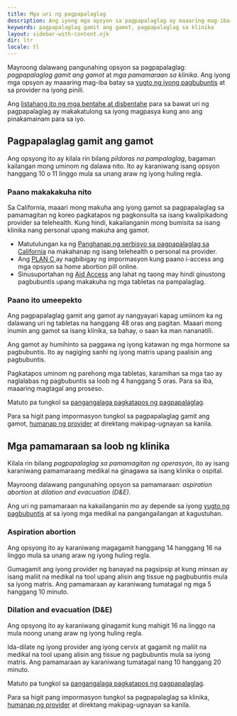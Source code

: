 ```yaml
---
title: Mga uri ng pagpapalaglag
description: Ang iyong mga opsyon sa pagpapalaglag ay maaaring mag-iba batay sa yugto ng iyong pagbubuntis at sa provider na iyong pinili. Alamin kung ano ang magagamit mo.
keywords: pagpapalaglag gamit ang gamot, pagpapalaglag sa klinika
layout: sidebar-with-content.njk
dir: ltr
locale: tl
---
```

Mayroong dalawang pangunahing opsyon sa pagpapalaglag: *pagpapalaglag gamit ang gamot* at *mga pamamaraan sa klinika*. Ang iyong mga opsyon ay maaaring mag-iba batay sa [yugto ng iyong pagbubuntis](/tl/getting-an-abortion/about-abortion/#pregnancy-stages) at sa provider na iyong pinili.

Ang [listahang ito ng mga bentahe at disbentahe](https://www.abortionfinder.org/abortion-types/pill-vs-procedure-how-to-decide) para sa bawat uri ng pagpapalaglag ay makakatulong sa iyong magpasya kung ano ang pinakamainam para sa iyo.

## Pagpapalaglag gamit ang gamot

Ang opsyong ito ay kilala rin bilang *pildoras na pampalaglag*, bagaman kailangan mong uminom ng dalawa nito. Ito ay karaniwang isang opsyon hanggang 10 o 11 linggo mula sa unang araw ng iyong huling regla.

### Paano makakakuha nito

Sa California, maaari mong makuha ang iyong gamot sa pagpapalaglag sa pamamagitan ng koreo pagkatapos ng pagkonsulta sa isang kwalipikadong provider sa telehealth. Kung hindi, kakailanganin mong bumisita sa isang klinika nang personal upang makuha ang gamot.

- Matutulungan ka ng [Panghanap ng serbisyo sa pagpapalaglag sa California](/tl/find-a-provider/) na makahanap ng isang telehealth o personal na provider.
- Ang [PLAN C ](https://www.plancpills.org/)ay nagbibigay ng impormasyon kung paano i-access ang mga opsyon sa home abortion pill online.
- Sinusuportahan ng [Aid Access](https://aidaccess.org/en/) ang lahat ng taong may hindi ginustong pagbubuntis upang makakuha ng mga tabletas na pampalaglag.

### Paano ito umeepekto

Ang pagpapalaglag gamit ang gamot ay nangyayari kapag umiinom ka ng dalawang uri ng tabletas na hanggang 48 oras ang pagitan. Maaari mong inumin ang gamot sa isang klinika, sa bahay, o saan ka man nananatili.

Ang gamot ay humihinto sa paggawa ng iyong katawan ng mga hormone sa pagbubuntis. Ito ay nagiging sanhi ng iyong matris upang paalisin ang pagbubuntis.

Pagkatapos uminom ng parehong mga tabletas, karamihan sa mga tao ay naglalabas ng pagbubuntis sa loob ng 4 hanggang 5 oras. Para sa iba, maaaring magtagal ang proseso.

Matuto pa tungkol sa [pangangalaga pagkatapos ng pagpapalaglag](/tl/getting-an-abortion/about-abortion/#abortion-aftercare).

Para sa higit pang impormasyon tungkol sa pagpapalaglag gamit ang gamot, [humanap ng provider](/tl/find-a-provider/) at direktang makipag-ugnayan sa kanila.

## Mga pamamaraan sa loob ng klinika

Kilala rin bilang *pagpapalaglag sa pamamagitan ng operasyon*, ito ay isang karaniwang pamamaraang medikal na ginagawa sa isang klinika o ospital.

Mayroong dalawang pangunahing opsyon sa pamamaraan: *aspiration abortion* at *dilation and evacuation (D&E)*.

Ang uri ng pamamaraan na kakailanganin mo ay depende sa iyong [yugto ng pagbubuntis](/tl/getting-an-abortion/about-abortion/#pregnancy-stages) at sa iyong mga medikal na pangangailangan at kagustuhan.

### Aspiration abortion

Ang opsyong ito ay karaniwang magagamit hanggang 14 hanggang 16 na linggo mula sa unang araw ng iyong huling regla.

Gumagamit ang iyong provider ng banayad na pagsipsip at kung minsan ay isang maliit na medikal na tool upang alisin ang tissue ng pagbubuntis mula sa iyong matris. Ang pamamaraan ay karaniwang tumatagal ng mga 5 hanggang 10 minuto.

### Dilation and evacuation (D&E)

Ang opsyong ito ay karaniwang ginagamit kung mahigit 16 na linggo na mula noong unang araw ng iyong huling regla.

Ida-dilate ng iyong provider ang iyong cervix at gagamit ng maliit na medikal na tool upang alisin ang tissue ng pagbubuntis mula sa iyong matris. Ang pamamaraan ay karaniwang tumatagal nang 10 hanggang 20 minuto.

Matuto pa tungkol sa [pangangalaga pagkatapos ng pagpapalaglag](/tl/getting-an-abortion/about-abortion/#abortion-aftercare).

Para sa higit pang impormasyon tungkol sa pagpapalaglag sa klinika, [humanap ng provider](/tl/find-a-provider/) at direktang makipag-ugnayan sa kanila.
